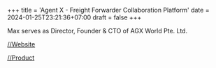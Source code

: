 +++
title = 'Agent X - Freight Forwarder Collaboration Platform'
date = 2024-01-25T23:21:36+07:00
draft = false
+++

Max serves as Director, Founder & CTO of AGX World Pte. Ltd.

[//Website](https://agxworld.com) 

[//Product](https://app.agxworld.com)
